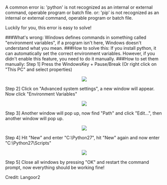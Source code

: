 A common error is:
'python' is not recognized as an internal or external command,
operable program or batch file.
or:
'pip' is not recognized as an internal or external command,
operable program or batch file.

Luckily for you, this error is easy to solve!

###What's wrong:
Windows defines commands in something called "environment variables", if a program isn't here, Windows doesn't understand what you mean.
###How to solve this:
If you install python, it can automatically set the correct environment variables. However, if you didn't enable this feature, you need to do it manually.
###How to set them manually:
Step 1]	Press the WindowsKey + Pause/Break (Or right click on "This PC" and select properties)
<p align="center">
<img src="https://i.imgur.com/w77iL4P.png">
</p>
Step 2] Click on "Advanced system settings", a new window will appear. Now click "Environment Variables"
<p align="center">
<img src="https://i.imgur.com/3I8TVKx.png">
</p>
Step 3] Another window will pop up, now find "Path" and click "Edit...", then another window will pop up.
<p align="center">
<img src="https://i.imgur.com/lrpEZcq.png">
</p>
Step 4] Hit "New" and enter "C:\Python27", hit "New" again and now enter "C:\Python27\Scripts"
<p align="center">
<img src="https://i.imgur.com/DHSd2x8.png">
</p>
Step 5] Close all windows by pressing "OK" and restart the command prompt, now everything should be working fine!

Credit: Langoor2